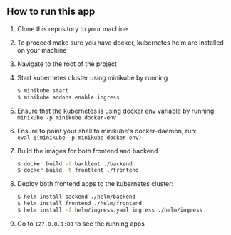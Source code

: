 ## How to run this app
1.  Clone this repository to your machine
2.  To proceed make sure you have docker, kubernetes helm are installed on your machine
3.  Navigate to the root of the project
4.  Start kubernetes cluster using minikube by running 
    
    ```bash
    $ minikube start
    $ minikube addons enable ingress
    ```

5.  Ensure that the kubernetes is using docker env variable by running:
    <br />
    `minikube -p minikube docker-env`
    <br />
6.  Ensure to point your shell to minikube's docker-daemon, run:
    <br />
     `eval $(minikube -p minikube docker-env)`
     <br />
7. Build the images for both frontend and backend
    ```bash
    $ docker build -t backlent ./backend
    $ docker build -t frontlent ./frontend
    ```
8. Deploy both frontend apps to the kubernetes cluster:
    ```bash
    $ helm install backend ./helm/backend
    $ helm install frontend ./helm/frontend
    $ helm install -f helm/ingress.yaml ingress ./helm/ingress
    ```
9.  Go to `127.0.0.1:80` to see the running apps
